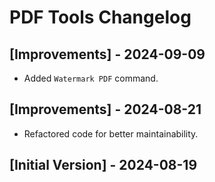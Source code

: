 # PDF Tools Changelog

## [Improvements] - 2024-09-09

- Added `Watermark PDF` command.

## [Improvements] - 2024-08-21

- Refactored code for better maintainability.

## [Initial Version] - 2024-08-19
